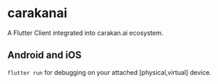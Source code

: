 # carakanai

A Flutter Client integrated into carakan.ai ecosystem.

## Android and iOS
`flutter run` for debugging on your attached \[physical,virtual\] device.